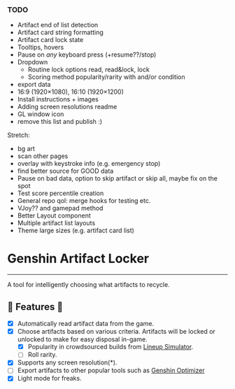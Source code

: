 ### TODO

- Artifact end of list detection
- Artifact card string formatting
- Artifact card lock state
- Tooltips, hovers
- Pause on _any_ keyboard press (+resume??/stop)
- Dropdown
  - Routine lock options read, read&lock, lock
  - Scoring method popularity/rarity with and/or condition
- export data
- 16:9 (1920×1080), 16:10 (1920×1200)
- Install instructions + images
- Adding screen resolutions readme
- GL window icon
- remove this list and publish :)

Stretch:

- bg art
- scan other pages
- overlay with keystroke info (e.g. emergency stop)
- find better source for GOOD data
- Pause on bad data, option to skip artifact or skip all, maybe fix on the spot
- Test score percentile creation
- General repo qol: merge hooks for testing etc.
- VJoy?? and gamepad method
- Better Layout component
- Multiple artifact list layouts
- Theme large sizes (e.g. artifact card list)

# Genshin Artifact Locker

---

A tool for intelligently choosing what artifacts to recycle.

## 🚧 Features 🚧

- [x] Automatically read artifact data from the game.
- [x] Choose artifacts based on various criteria. Artifacts will be locked or unlocked to make for easy disposal in-game.
  - [x] Popularity in crowdsourced builds from [Lineup Simulator](https://act.hoyolab.com/ys/event/bbs-lineup-ys-sea/index.html).
  - [ ] Roll rarity.
- [x] Supports any screen resolution(\*).
- [ ] Export artifacts to other popular tools such as [Genshin Optimizer](https://frzyc.github.io/genshin-optimizer)
- [x] Light mode for freaks.
